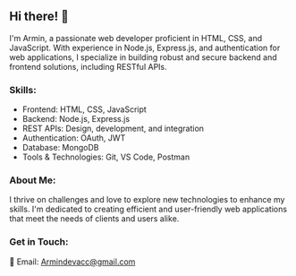 ## Hi there! 👋

I'm Armin, a passionate web developer proficient in HTML, CSS, and JavaScript. With experience in Node.js, Express.js, and authentication for web applications, I specialize in building robust and secure backend and frontend solutions, including RESTful APIs.

### Skills:

- Frontend: HTML, CSS, JavaScript
- Backend: Node.js, Express.js
- REST APIs: Design, development, and integration
- Authentication: OAuth, JWT
- Database: MongoDB
- Tools & Technologies: Git, VS Code, Postman

### About Me:

I thrive on challenges and love to explore new technologies to enhance my skills. I'm dedicated to creating efficient and user-friendly web applications that meet the needs of clients and users alike.

### Get in Touch:

📧 Email: Armindevacc@gmail.com